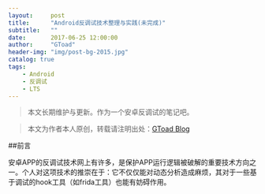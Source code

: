 ```yaml
---
layout:     post
title:      "Android反调试技术整理与实践(未完成)"
subtitle:   ""
date:       2017-06-25 12:00:00
author:     "GToad"
header-img: "img/post-bg-2015.jpg"
catalog: true
tags:
    - Android
    - 反调试
    - LTS
---
```


> 本文长期维护与更新。作为一个安卓反调试的笔记吧。  

> 本文为作者本人原创，转载请注明出处：[GToad Blog](https://gtoad.github.io/2018/07/05/Android-Native-Hook/)

##前言

安卓APP的反调试技术网上有许多，是保护APP运行逻辑被破解的重要技术方向之一。个人对这项技术的推崇在于：它不仅仅能对动态分析造成麻烦，其对于一些基于调试的hook工具（如frida工具）也能有妨碍作用。

